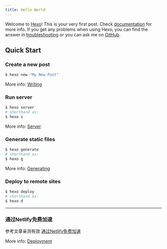 ```yaml
---
title: Hello World
---
```

Welcome to [Hexo](https://hexo.io/)! This is your very first post. Check [documentation](https://hexo.io/docs/) for more info. If you get any problems when using Hexo, you can find the answer in [troubleshooting](https://hexo.io/docs/troubleshooting.html) or you can ask me on [GitHub](https://github.com/hexojs/hexo/issues).

## Quick Start
<!-- more -->
### Create a new post

``` bash
$ hexo new "My New Post"
```

More info: [Writing](https://hexo.io/docs/writing.html)

### Run server

``` bash
$ hexo server
# shorthand as:
$ hexo s
```

More info: [Server](https://hexo.io/docs/server.html)

### Generate static files

``` bash
$ hexo generate
# shorthand as:
$ hexo g
```

More info: [Generating](https://hexo.io/docs/generating.html)

### Deploy to remote sites

``` bash
$ hexo deploy
# shorthand as:
$ hexo d
```
---
### 通过Netlify免费加速
参考文章亲测有效
[通过Netlify免费加速](https://mp.weixin.qq.com/s/11-yHYohTdSBl9FfNvCs6w)

More info: [Deployment](https://hexo.io/docs/one-command-deployment.html)

